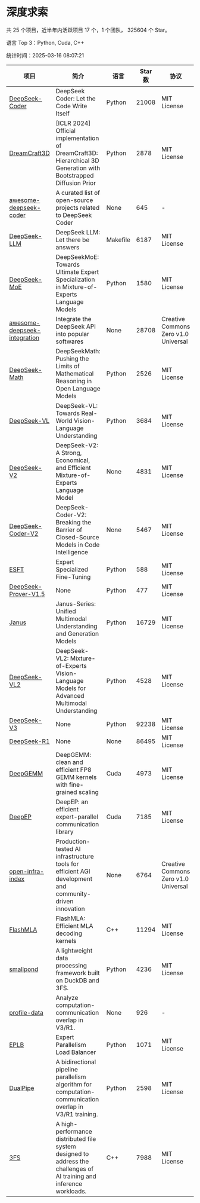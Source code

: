 # 深度求索

共 25 个项目，近半年内活跃项目 17 个，1 个团队， 325604 个 Star。

语言 Top 3：Python, Cuda, C++

统计时间：2025-03-16 08:07:21

| 项目 | 简介 | 语言 | Star 数 | 协议 | 创建时间 | 最后更新时间 | 最后提交时间 |
| --- | --- | --- | --- | --- | --- | --- | --- |
| [DeepSeek-Coder](https://github.com/deepseek-ai/DeepSeek-Coder) | DeepSeek Coder: Let the Code Write Itself | Python | 21008 | MIT License | 2023-10-20 | 2025-03-16 | 2024-05-21 |
| [DreamCraft3D](https://github.com/deepseek-ai/DreamCraft3D) | [ICLR 2024] Official implementation of DreamCraft3D: Hierarchical 3D Generation with Bootstrapped Diffusion Prior | Python | 2878 | MIT License | 2023-10-23 | 2025-03-15 | 2024-08-21 |
| [awesome-deepseek-coder](https://github.com/deepseek-ai/awesome-deepseek-coder) | A curated list of open-source projects related to DeepSeek Coder | None | 645 | - | 2023-11-06 | 2025-03-16 | 2024-04-03 |
| [DeepSeek-LLM](https://github.com/deepseek-ai/DeepSeek-LLM) | DeepSeek LLM: Let there be answers | Makefile | 6187 | MIT License | 2023-11-29 | 2025-03-15 | 2024-02-04 |
| [DeepSeek-MoE](https://github.com/deepseek-ai/DeepSeek-MoE) | DeepSeekMoE: Towards Ultimate Expert Specialization in Mixture-of-Experts Language Models | Python | 1580 | MIT License | 2024-01-02 | 2025-03-14 | 2024-01-16 |
| [awesome-deepseek-integration](https://github.com/deepseek-ai/awesome-deepseek-integration) | Integrate the DeepSeek API into popular softwares | None | 28708 | Creative Commons Zero v1.0 Universal | 2024-01-11 | 2025-03-16 | 2025-03-14 |
| [DeepSeek-Math](https://github.com/deepseek-ai/DeepSeek-Math) | DeepSeekMath: Pushing the Limits of Mathematical Reasoning in Open Language Models | Python | 2526 | MIT License | 2024-02-05 | 2025-03-16 | 2024-04-15 |
| [DeepSeek-VL](https://github.com/deepseek-ai/DeepSeek-VL) | DeepSeek-VL: Towards Real-World Vision-Language Understanding | Python | 3684 | MIT License | 2024-03-07 | 2025-03-15 | 2024-04-24 |
| [DeepSeek-V2](https://github.com/deepseek-ai/DeepSeek-V2) | DeepSeek-V2: A Strong, Economical, and Efficient Mixture-of-Experts Language Model | None | 4831 | MIT License | 2024-04-22 | 2025-03-15 | 2024-09-25 |
| [DeepSeek-Coder-V2](https://github.com/deepseek-ai/DeepSeek-Coder-V2) | DeepSeek-Coder-V2: Breaking the Barrier of Closed-Source Models in Code Intelligence | None | 5467 | MIT License | 2024-06-14 | 2025-03-16 | 2024-09-24 |
| [ESFT](https://github.com/deepseek-ai/ESFT) | Expert Specialized Fine-Tuning | Python | 588 | MIT License | 2024-07-04 | 2025-03-16 | 2024-09-22 |
| [DeepSeek-Prover-V1.5](https://github.com/deepseek-ai/DeepSeek-Prover-V1.5) | None | Python | 477 | MIT License | 2024-08-15 | 2025-03-14 | 2024-08-16 |
| [Janus](https://github.com/deepseek-ai/Janus) | Janus-Series: Unified Multimodal Understanding and Generation Models | Python | 16729 | MIT License | 2024-10-18 | 2025-03-16 | 2025-02-01 |
| [DeepSeek-VL2](https://github.com/deepseek-ai/DeepSeek-VL2) | DeepSeek-VL2: Mixture-of-Experts Vision-Language Models for Advanced Multimodal Understanding | Python | 4528 | MIT License | 2024-12-13 | 2025-03-16 | 2025-02-26 |
| [DeepSeek-V3](https://github.com/deepseek-ai/DeepSeek-V3) | None | Python | 92238 | MIT License | 2024-12-26 | 2025-03-16 | 2025-02-24 |
| [DeepSeek-R1](https://github.com/deepseek-ai/DeepSeek-R1) | None | None | 86495 | MIT License | 2025-01-20 | 2025-03-16 | 2025-02-24 |
| [DeepGEMM](https://github.com/deepseek-ai/DeepGEMM) | DeepGEMM: clean and efficient FP8 GEMM kernels with fine-grained scaling | Cuda | 4973 | MIT License | 2025-02-13 | 2025-03-16 | 2025-03-16 |
| [DeepEP](https://github.com/deepseek-ai/DeepEP) | DeepEP: an efficient expert-parallel communication library | Cuda | 7185 | MIT License | 2025-02-17 | 2025-03-16 | 2025-03-14 |
| [open-infra-index](https://github.com/deepseek-ai/open-infra-index) | Production-tested AI infrastructure tools for efficient AGI development and community-driven innovation | None | 6764 | Creative Commons Zero v1.0 Universal | 2025-02-21 | 2025-03-16 | 2025-03-04 |
| [FlashMLA](https://github.com/deepseek-ai/FlashMLA) | FlashMLA: Efficient MLA decoding kernels | C++ | 11294 | MIT License | 2025-02-21 | 2025-03-16 | 2025-03-01 |
| [smallpond](https://github.com/deepseek-ai/smallpond) | A lightweight data processing framework built on DuckDB and 3FS. | Python | 4236 | MIT License | 2025-02-24 | 2025-03-16 | 2025-03-05 |
| [profile-data](https://github.com/deepseek-ai/profile-data) | Analyze computation-communication overlap in V3/R1. | None | 926 | - | 2025-02-26 | 2025-03-14 | 2025-03-03 |
| [EPLB](https://github.com/deepseek-ai/EPLB) | Expert Parallelism Load Balancer | Python | 1071 | MIT License | 2025-02-26 | 2025-03-16 | 2025-02-27 |
| [DualPipe](https://github.com/deepseek-ai/DualPipe) | A bidirectional pipeline parallelism algorithm for computation-communication overlap in V3/R1 training. | Python | 2598 | MIT License | 2025-02-26 | 2025-03-15 | 2025-03-10 |
| [3FS](https://github.com/deepseek-ai/3FS) |  A high-performance distributed file system designed to address the challenges of AI training and inference workloads.  | C++ | 7988 | MIT License | 2025-02-27 | 2025-03-16 | 2025-03-13 |
